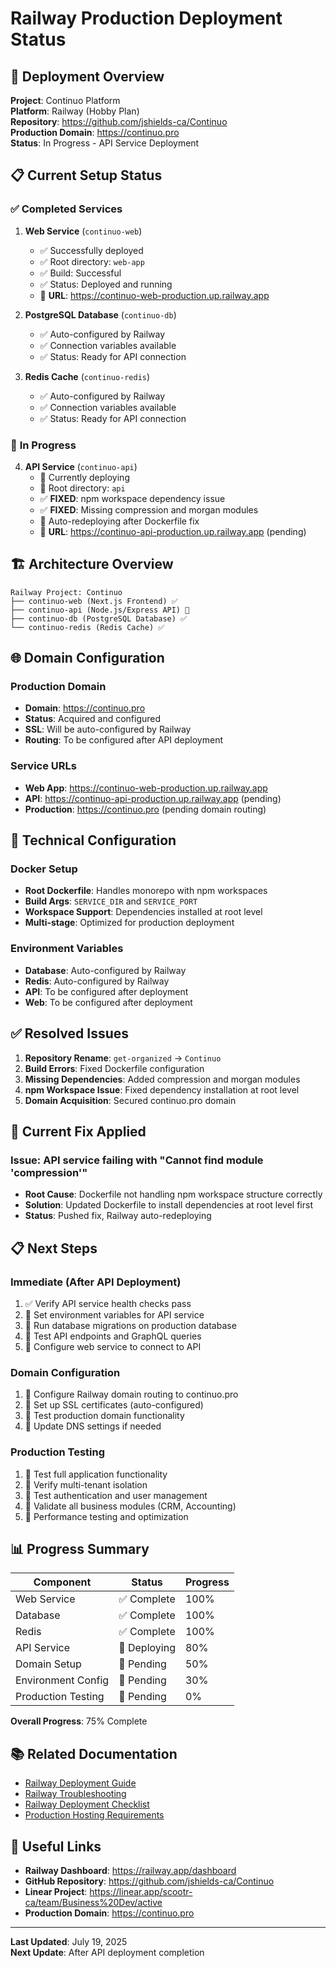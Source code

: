 # Railway Production Deployment Status

## 🚀 **Deployment Overview**

**Project**: Continuo Platform  
**Platform**: Railway (Hobby Plan)  
**Repository**: https://github.com/jshields-ca/Continuo  
**Production Domain**: https://continuo.pro  
**Status**: In Progress - API Service Deployment

## 📋 **Current Setup Status**

### ✅ **Completed Services**
1. **Web Service** (`continuo-web`)
   - ✅ Successfully deployed
   - ✅ Root directory: `web-app`
   - ✅ Build: Successful
   - ✅ Status: Deployed and running
   - 🔗 **URL**: https://continuo-web-production.up.railway.app

2. **PostgreSQL Database** (`continuo-db`)
   - ✅ Auto-configured by Railway
   - ✅ Connection variables available
   - ✅ Status: Ready for API connection

3. **Redis Cache** (`continuo-redis`)
   - ✅ Auto-configured by Railway
   - ✅ Connection variables available
   - ✅ Status: Ready for API connection

### 🔄 **In Progress**
4. **API Service** (`continuo-api`)
   - 🔄 Currently deploying
   - 🔄 Root directory: `api`
   - ✅ **FIXED**: npm workspace dependency issue
   - ✅ **FIXED**: Missing compression and morgan modules
   - 🔄 Auto-redeploying after Dockerfile fix
   - 🔗 **URL**: https://continuo-api-production.up.railway.app (pending)

## 🏗️ **Architecture Overview**

```
Railway Project: Continuo
├── continuo-web (Next.js Frontend) ✅
├── continuo-api (Node.js/Express API) 🔄
├── continuo-db (PostgreSQL Database) ✅
└── continuo-redis (Redis Cache) ✅
```

## 🌐 **Domain Configuration**

### **Production Domain**
- **Domain**: https://continuo.pro
- **Status**: Acquired and configured
- **SSL**: Will be auto-configured by Railway
- **Routing**: To be configured after API deployment

### **Service URLs**
- **Web App**: https://continuo-web-production.up.railway.app
- **API**: https://continuo-api-production.up.railway.app (pending)
- **Production**: https://continuo.pro (pending domain routing)

## 🔧 **Technical Configuration**

### **Docker Setup**
- **Root Dockerfile**: Handles monorepo with npm workspaces
- **Build Args**: `SERVICE_DIR` and `SERVICE_PORT`
- **Workspace Support**: Dependencies installed at root level
- **Multi-stage**: Optimized for production deployment

### **Environment Variables**
- **Database**: Auto-configured by Railway
- **Redis**: Auto-configured by Railway
- **API**: To be configured after deployment
- **Web**: To be configured after deployment

## ✅ **Resolved Issues**

1. **Repository Rename**: `get-organized` → `Continuo`
2. **Build Errors**: Fixed Dockerfile configuration
3. **Missing Dependencies**: Added compression and morgan modules
4. **npm Workspace Issue**: Fixed dependency installation at root level
5. **Domain Acquisition**: Secured continuo.pro domain

## 🔄 **Current Fix Applied**

### **Issue**: API service failing with "Cannot find module 'compression'"
- **Root Cause**: Dockerfile not handling npm workspace structure correctly
- **Solution**: Updated Dockerfile to install dependencies at root level first
- **Status**: Pushed fix, Railway auto-redeploying

## 📋 **Next Steps**

### **Immediate (After API Deployment)**
1. ✅ Verify API service health checks pass
2. 🔄 Set environment variables for API service
3. 🔄 Run database migrations on production database
4. 🔄 Test API endpoints and GraphQL queries
5. 🔄 Configure web service to connect to API

### **Domain Configuration**
1. 🔄 Configure Railway domain routing to continuo.pro
2. 🔄 Set up SSL certificates (auto-configured)
3. 🔄 Test production domain functionality
4. 🔄 Update DNS settings if needed

### **Production Testing**
1. 🔄 Test full application functionality
2. 🔄 Verify multi-tenant isolation
3. 🔄 Test authentication and user management
4. 🔄 Validate all business modules (CRM, Accounting)
5. 🔄 Performance testing and optimization

## 📊 **Progress Summary**

| Component | Status | Progress |
|-----------|--------|----------|
| Web Service | ✅ Complete | 100% |
| Database | ✅ Complete | 100% |
| Redis | ✅ Complete | 100% |
| API Service | 🔄 Deploying | 80% |
| Domain Setup | 🔄 Pending | 50% |
| Environment Config | 🔄 Pending | 30% |
| Production Testing | 🔄 Pending | 0% |

**Overall Progress**: 75% Complete

## 📚 **Related Documentation**

- [Railway Deployment Guide](./RAILWAY_DEPLOYMENT_GUIDE.md)
- [Railway Troubleshooting](./RAILWAY_TROUBLESHOOTING.md)
- [Railway Deployment Checklist](./RAILWAY_DEPLOYMENT_CHECKLIST.md)
- [Production Hosting Requirements](./PRODUCTION_HOSTING_REQUIREMENTS.md)

## 🔗 **Useful Links**

- **Railway Dashboard**: https://railway.app/dashboard
- **GitHub Repository**: https://github.com/jshields-ca/Continuo
- **Linear Project**: https://linear.app/scootr-ca/team/Business%20Dev/active
- **Production Domain**: https://continuo.pro

---

**Last Updated**: July 19, 2025  
**Next Update**: After API deployment completion 